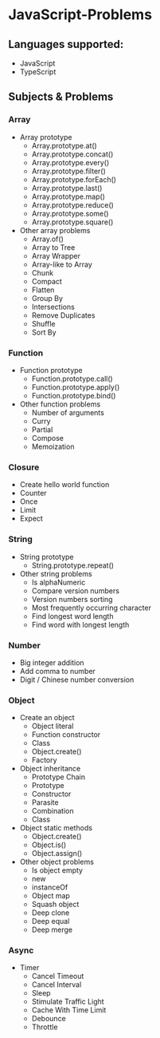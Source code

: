 # JavaScript-Problems

## Languages supported:
* JavaScript
* TypeScript

## Subjects & Problems

### Array
* Array prototype
  * Array.prototype.at()
  * Array.prototype.concat()
  * Array.prototype.every()
  * Array.prototype.filter()
  * Array.prototype.forEach()
  * Array.prototype.last()
  * Array.prototype.map()
  * Array.prototype.reduce()
  * Array.prototype.some()
  * Array.prototype.square()
* Other array problems
  * Array.of()
  * Array to Tree
  * Array Wrapper
  * Array-like to Array
  * Chunk
  * Compact
  * Flatten
  * Group By
  * Intersections
  * Remove Duplicates
  * Shuffle
  * Sort By


### Function
* Function prototype
  * Function.prototype.call()
  * Function.prototype.apply()
  * Function.prototype.bind()
* Other function problems
  * Number of arguments
  * Curry
  * Partial
  * Compose
  * Memoization

### Closure
* Create hello world function
* Counter
* Once
* Limit
* Expect

### String
* String prototype
  * String.prototype.repeat()
* Other string problems
  * Is alphaNumeric
  * Compare version numbers
  * Version numbers sorting
  * Most frequently occurring character
  * Find longest word length
  * Find word with longest length

### Number
* Big integer addition
* Add comma to number
* Digit / Chinese number conversion

### Object
* Create an object
  * Object literal
  * Function constructor
  * Class
  * Object.create()
  * Factory
* Object inheritance
  * Prototype Chain
  * Prototype
  * Constructor
  * Parasite
  * Combination
  * Class
* Object static methods
  * Object.create()
  * Object.is()
  * Object.assign()
* Other object problems
  * Is object empty
  * new
  * instanceOf
  * Object map
  * Squash object
  * Deep clone
  * Deep equal
  * Deep merge

### Async
* Timer
  * Cancel Timeout
  * Cancel Interval
  * Sleep
  * Stimulate Traffic Light
  * Cache With Time Limit
  * Debounce
  * Throttle